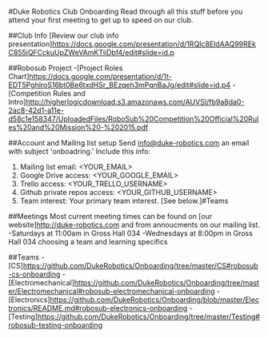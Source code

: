 #Duke Robotics Club Onboarding
Read through all this stuff before you attend your first meeting to get up to speed on our club.

##Club Info
[Review our club info presentation]https://docs.google.com/presentation/d/1RQIc8EldAAQ99REkC855iQFCckuUpZWeVAmKTiiDbf4/edit#slide=id.p

##Robosub Project
-[Project Roles Chart]https://docs.google.com/presentation/d/1t-EDT5PghlroS16bt0Be6txdHSr_BEzqeh3mPqnBaJg/edit#slide=id.p4
-[Competition Rules and Intro]http://higherlogicdownload.s3.amazonaws.com/AUVSI/fb9a8da0-2ac8-42d1-a11e-d58c1e158347/UploadedFiles/RoboSub%20Competition%20Official%20Rules%20and%20Mission%20-%202015.pdf

##Account and Mailing list setup
Send info@duke-robotics.com an email with subject 'onboadring.' Include this info:
1. Mailing list email: <YOUR_EMAIL>
2. Google Drive access: <YOUR_GOOGLE_EMAIL>
3. Trello access: <YOUR_TRELLO_USERNAME>
4. Github private repos access: <YOUR_GITHUB_USERNAME>
5. Team interest: Your primary team interest. [See below.]#Teams

##Meetings
Most current meeting times can be found on [our website]http://duke-robotics.com and from annoucments on our mailing list.
-Saturdays at 11:00am in Gross Hall 034
-Wednesdays at 8:00pm in Gross Hall 034
choosing a team and learning specifics

##Teams
-[CS]https://github.com/DukeRobotics/Onboarding/tree/master/CS#robosub-cs-onboarding
-[Electromechanical]https://github.com/DukeRobotics/Onboarding/tree/master/Electromechanical#robosub-electromechanical-onboarding
-[Electronics]https://github.com/DukeRobotics/Onboarding/blob/master/Electronics/README.md#robosub-electronics-onboarding
-[Testing]https://github.com/DukeRobotics/Onboarding/tree/master/Testing#robosub-testing-onboarding
